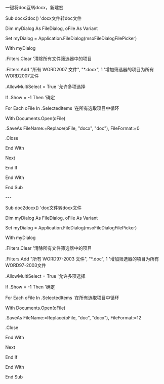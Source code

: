 一键将doc互转docx，新建宏

Sub docx2doc() 'docx文件转doc文件

Dim myDialog As FileDialog, oFile As Variant

Set myDialog = Application.FileDialog(msoFileDialogFilePicker)

With myDialog

.Filters.Clear '清除所有文件筛选器中的项目

.Filters.Add "所有 WORD2007 文件", "\*.docx", 1
'增加筛选器的项目为所有WORD2007文件

.AllowMultiSelect = True '允许多项选择

If .Show = -1 Then '确定

For Each oFile In .SelectedItems '在所有选取项目中循环

With Documents.Open(oFile)

.SaveAs FileName:=Replace(oFile, "docx", "doc"), FileFormat:=0

.Close

End With

Next

End If

End With

End Sub

\---

Sub doc2docx() 'doc文件转docx文件

Dim myDialog As FileDialog, oFile As Variant

Set myDialog = Application.FileDialog(msoFileDialogFilePicker)

With myDialog

.Filters.Clear '清除所有文件筛选器中的项目

.Filters.Add "所有 WORD97-2003 文件", "\*.doc", 1
'增加筛选器的项目为所有WORD97-2003文件

.AllowMultiSelect = True '允许多项选择

If .Show = -1 Then '确定

For Each oFile In .SelectedItems '在所有选取项目中循环

With Documents.Open(oFile)

.SaveAs FileName:=Replace(oFile, "doc", "docx"), FileFormat:=12

.Close

End With

Next

End If

End With

End Sub
